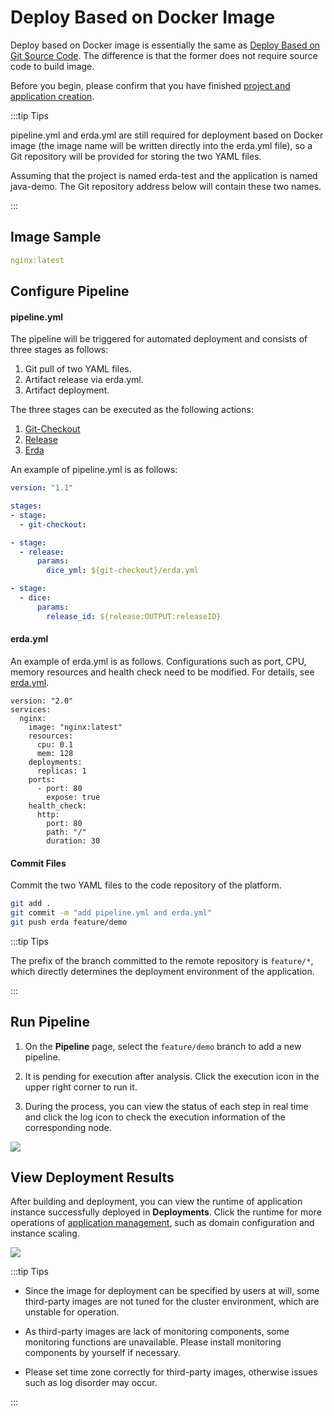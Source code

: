 # Deploy Based on Docker Image

Deploy based on Docker image is essentially the same as [Deploy Based on Git Source Code](deploy-from-git.html). The difference is that the former does not require source code to build image.

Before you begin, please confirm that you have finished [project and application creation](../../../quick-start/newbie.html#join-a-project).

:::tip Tips

pipeline.yml and erda.yml are still required for deployment based on Docker image (the image name will be written directly into the erda.yml file), so a Git repository will be provided for storing the two YAML files.

Assuming that the project is named erda-test and the application is named java-demo. The Git repository address below will contain these two names.

:::

## Image Sample

```yaml
nginx:latest
```

## Configure Pipeline

#### pipeline.yml

The pipeline will be triggered for automated deployment and consists of three stages as follows:

1. Git pull of two YAML files.
2. Artifact release via erda.yml.
3. Artifact deployment.

The three stages can be executed as the following actions:

1. [Git-Checkout](https://www.erda.cloud/market/action/git-checkout)
2. [Release](https://www.erda.cloud/market/action/release)
3. [Erda](https://www.erda.cloud/market/action/dice)

An example of pipeline.yml is as follows:

```yaml
version: "1.1"

stages:
- stage:
  - git-checkout:

- stage:
  - release:
      params:
        dice_yml: ${git-checkout}/erda.yml

- stage:
  - dice:
      params:
        release_id: ${release:OUTPUT:releaseID}
```

#### erda.yml

An example of erda.yml is as follows. Configurations such as port, CPU, memory resources and health check need to be modified. For details, see [erda.yml](../../guides/reference/erda-yaml.html).

```yaml{4}
version: "2.0"
services:
  nginx:
    image: "nginx:latest"
    resources:
      cpu: 0.1
      mem: 128
    deployments:
      replicas: 1
    ports:
      - port: 80
        expose: true
    health_check:
      http:
        port: 80
        path: "/"
        duration: 30
```

#### Commit Files

Commit the two YAML files to the code repository of the platform.

```bash
git add .
git commit -m "add pipeline.yml and erda.yml"
git push erda feature/demo
```

:::tip Tips

The prefix of the branch committed to the remote repository is `feature/*`, which directly determines the deployment environment of the application.

:::

## Run Pipeline

1. On the **Pipeline** page, select the `feature/demo` branch to add a new pipeline.

2. It is pending for execution after analysis. Click the execution icon in the upper right corner to run it.

3. During the process, you can view the status of each step in real time and click the log icon to check the execution information of the corresponding node.


![](http://terminus-paas.oss-cn-hangzhou.aliyuncs.com/paas-doc/2022/02/21/d1fa0a55-bd1a-4cbb-9256-8fa6ad9602da.png)

## View Deployment Results

After building and deployment, you can view the runtime of application instance successfully deployed in **Deployments**. Click the runtime for more operations of [application management](../../guides/deploy/management.html), such as domain configuration and instance scaling.

![](http://terminus-paas.oss-cn-hangzhou.aliyuncs.com/paas-doc/2022/02/21/97bf3730-127c-43ba-b8c4-b8b3f021eaf4.png)

:::tip Tips

* Since the image for deployment can be specified by users at will, some third-party images are not tuned for the cluster environment, which are unstable for operation.

* As third-party images are lack of monitoring components, some monitoring functions are unavailable. Please install monitoring components by yourself if necessary.

* Please set time zone correctly for third-party images, otherwise issues such as log disorder may occur.

:::
